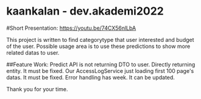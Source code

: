 # kaankalan - dev.akademi2022

#Short Presentation:  https://youtu.be/74CX56nlLbA

This project is written to find categorytype that user interested and budget of the user.
Possible usage area is to use these predictions to show more related datas to user.

##Feature Work: 
Predict API is not returning DTO to user. Directly returning entity. It must be fixed.
Our AccessLogService just loading first 100 page's datas. It must be fixed.
Error handling has week. It can be updated.

Thank you for your time. 